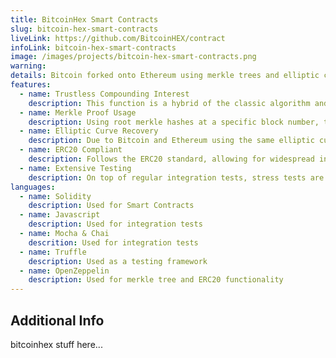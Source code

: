 ```yaml
---
title: BitcoinHex Smart Contracts
slug: bitcoin-hex-smart-contracts
liveLink: https://github.com/BitcoinHEX/contract
infoLink: bitcoin-hex-smart-contracts
image: /images/projects/bitcoin-hex-smart-contracts.png
warning: 
details: Bitcoin forked onto Ethereum using merkle trees and elliptic curve recovery. Implements trustless compound interest.
features:
  - name: Trustless Compounding Interest
    description: This function is a hybrid of the classic algorithm and looping in order to avoid both gas limit issues and integer overflows.
  - name: Merkle Proof Usage
    description: Using root merkle hashes at a specific block number, the contract can verify that a specific Bitcoin UTXO exists. Allowing for a Bitcoin holder to claim tokens.
  - name: Elliptic Curve Recovery
    description: Due to Bitcoin and Ethereum using the same elliptic curve, public keys from both blockchains can be used in order to sign data. This means that a bitcoin public key can be verified on an Ethereum smart contract. This is the second component to enabling Bitcoin holders to claim tokens.
  - name: ERC20 Compliant
    description: Follows the ERC20 standard, allowing for widespread interaction.
  - name: Extensive Testing
    description: On top of regular integration tests, stress tests are needed in order to be sure that there are no integer overflows when calculating compounding interest. Additionally, there are looping functions which needed to be tested in order to have assurances that nothing would be stuck in a broken state due to gas limit issues when looping over arrays.
languages:
  - name: Solidity
    description: Used for Smart Contracts
  - name: Javascript
    description: Used for integration tests
  - name: Mocha & Chai
    descrition: Used for integration tests
  - name: Truffle
    description: Used as a testing framework
  - name: OpenZeppelin
    description: Used for merkle tree and ERC20 functionality
---
```


## Additional Info

bitcoinhex stuff here...
